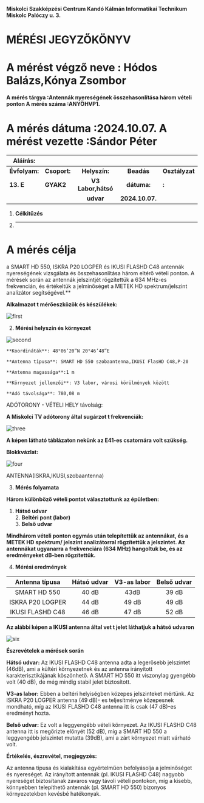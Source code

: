 **Miskolci Szakképzési Centrum Kandó Kálmán Informatikai Technikum**  
**Miskolc Palóczy u. 3\.**

# **MÉRÉSI JEGYZŐKÖNYV**

# **A mérést végző neve : Hódos Balázs,Kónya Zsombor**

**A mérés tárgya :Antennák nyereségének összehasonlítása három vételi ponton A mérés száma :ANYÖHVP1.**

# **A mérés dátuma :2024.10.07. A mérést vezette :Sándor Péter**

| Aláírás: |  |  |  |  |
| ----- | :---- | :---: | :---: | ----- |
| **Évfolyam:** | **Csoport:** | **Helyszín:** | **Beadás** | **Osztályzat** |
| **13\. E** | **GYAK2** | **V3 Labor,hátsó** | **dátuma:** | **:** |
|  |  | **udvar** | **2024.10.07.** |  |

1. **Célkitűzés**
2. ---

# A mérés célja 
a SMART HD 550, ISKRA P20 LOGPER és IKUSI FLASHD C48 antennák nyereségének vizsgálata és összehasonlítása három eltérő vételi ponton. A mérések során az antennák jelszintjét rögzítettük a 634 MHz-es frekvencián, és értékeltük a jelminőséget a METEK HD spektrum/jelszint analizátor segítségével.**

**Alkalmazot t mérőeszközök és készülékek:**

![first](https://github.com/user-attachments/assets/281b29d3-f3e7-40c6-8993-4ddd015f0183)


2. **Mérési helyszín és környezet**

![second](https://github.com/user-attachments/assets/593ff5b3-9952-4bc0-ac9b-d03638af97a0)



 	**Koordináták**: 48°06’20”N 20°46’48”E

 	**Antenna tipusa**: SMART HD 550 szobaantenna,IKUSI FlasHD C48,P-20

 	**Antenna magassága**:1 m

 	**Környezet jellemzői**: V3 labor, városi körülmények között

 	**Adó távolsága**: 780,08 m

ADÓTORONY \- VÉTELI HELY távolság:

**A Miskolci TV adótorony által sugárzot t frekvenciák:**

![three](https://github.com/user-attachments/assets/8aa34063-2078-411d-a532-19e490e98e77)


**A képen látható táblázaton nekünk az E41-es csatornára volt szükség.**

**Blokkvázlat:**

![four](https://github.com/user-attachments/assets/33697bf1-ae30-4da9-9645-faa6ca878d47)


ANTENNA(ISKRA,IKUSI,szobaantenna)

3. **Mérés folyamata**

**Három különböző vételi pontot választottunk az épületben:**

1. **Hátsó udvar**  
   2. **Beltéri pont (labor)**  
   3. **Belső udvar**

**Mindhárom vételi ponton egymás után telepítettük az antennákat, és a METEK HD spektrum/ jelszint analizátorral rögzítettük a jelszintet. Az antennákat ugyanarra a frekvenciára (634 MHz) hangoltuk be, és az eredményeket dB-ben rögzítettük.**

4. **Mérési eredmények**



| Antenna típusa | Hátsó udvar | V3-as labor | Belső udvar |
| :---: | :---: | :---: | :---: |
| SMART HD 550 | 40 dB | 43dB | 39 dB |
| ISKRA P20 LOGPER | 44 dB | 49 dB | 49 dB |
| IKUSI FLASHD C48 | 46 dB | 47 dB | 52 dB |

**Az alábbi képen a IKUSI antenna által vet t jelet láthatjuk a hátsó udvaron**

![six](https://github.com/user-attachments/assets/fd8b0368-72a0-43e8-9b81-98f7adfaf5f5)


**Észrevételek a mérések során**

**Hátsó udvar:** Az IKUSI FLASHD C48 antenna adta a legerősebb jelszintet (46dB), ami a kültéri környezetnek és az antenna irányított karakterisztikájának köszönhető. A SMART HD 550 itt viszonylag gyengébb volt (40 dB), de még mindig stabil jelet biztosított.

**V3-as labor:** Ebben a beltéri helyiségben közepes jelszinteket mértünk. Az ISKRA P20 LOGPER antenna (49 dB)- es teljesítménye közepesnek mondható, míg az IKUSI FLASHD C48 antenna itt is csak (47 dB)-es eredményt hozta.

**Belső udvar:** Ez volt a leggyengébb vételi környezet. Az IKUSI FLASHD C48 antenna itt is megőrizte előnyét (52 dB), míg a SMART HD 550 a leggyengébb jelszintet mutatta (39dB), ami a zárt környezet miatt várható volt.

**Értékelés, észrevétel, megjegyzés:**

Az antenna tipusa és kialakítása egyértelműen befolyásolja a jelminőséget és nyereséget. Az irányított antennák (pl. IKUSI FLASHD C48) nagyobb nyereséget biztosítanak zavaros vagy távoli vételi pontokon, míg a kisebb, könnyebben telepíthető antennák (pl. SMART HD 550\) bizonyos környezetekben kevésbé hatékonyak.


